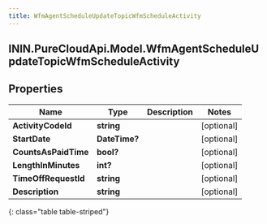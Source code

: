 ```yaml
---
title: WfmAgentScheduleUpdateTopicWfmScheduleActivity
---
```

## ININ.PureCloudApi.Model.WfmAgentScheduleUpdateTopicWfmScheduleActivity

## Properties

|Name | Type | Description | Notes|
|------------ | ------------- | ------------- | -------------|
| **ActivityCodeId** | **string** |  | [optional] |
| **StartDate** | **DateTime?** |  | [optional] |
| **CountsAsPaidTime** | **bool?** |  | [optional] |
| **LengthInMinutes** | **int?** |  | [optional] |
| **TimeOffRequestId** | **string** |  | [optional] |
| **Description** | **string** |  | [optional] |
{: class="table table-striped"}



